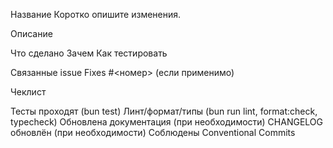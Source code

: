 Название
Коротко опишите изменения.


Описание


Что сделано
Зачем
Как тестировать

Связанные issue
Fixes #<номер> (если применимо)


Чеклист

Тесты проходят (bun test)
Линт/формат/типы (bun run lint, format:check, typecheck)
Обновлена документация (при необходимости)
CHANGELOG обновлён (при необходимости)
Соблюдены Conventional Commits